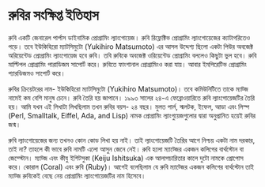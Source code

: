 # **রুবির সংক্ষিপ্ত ইতিহাস**

রুবি একটি জেনারেল পার্পাস ডাইনামিক প্রোগ্রামিং ল্যাংগোয়েজ। রুবি রিফ্লেক্টিভ প্রোগ্রামিং ল্যাংগোয়েজের ক্যাটাগরিতেও পড়ে। তবে ইউকিহিরো ম্যাটসিমুটো  \(Yukihiro Matsumoto\) এর আসল উদ্দেশ্য ছিলো একটা পিউর অবজেক্ট অরিয়েন্টেড প্রোগ্রামিং ল্যাংগোয়েজ হবে রুবি। তবি রুবিকে অবজেক্ট ওরিয়েন্টেড প্রোগ্রামিং বললেও কিছুটা ভুল হবে। রুবি মাল্টিপল প্রোগ্রামিং পারাডিজম সাপোর্ট করে। রুবিতে ফাংশানাল প্রোগ্রামিংও করা যায়। আবার ইমপিরেটিভ প্রোগ্রামিং প্যারডিজমও সাপোর্ট করে।

রুবির ক্রিয়েটরের নাম- ইউকিহিরো ম্যাটসিমুটো  \(Yukihiro Matsumoto\)। তবে কমিউনিটিতে তাকে ম্যাট্জ নামেই কম বেশি মানুষ চেনে। রুবি তৈরি হয় জাপানে।  ১৯৯৩ সালের ২৪-এ ফেব্রোওয়ারিতে রুবি ল্যাংগোয়েজটির তৈরি হয়।  আমি যখন এই লিখাটা লিখছিলাম তখন রুবির বয়স- ২৪ বছর।  মুলত পার্ল, স্মলটক, ইফেল, আডা এবং লিস্প \(Perl, Smalltalk, Eiffel, Ada, and Lisp\) নামক প্রোগ্রামিং ল্যাংগুয়েজগুলোর দ্বারা অনুপ্রানিত হয়েই রুবির জন্ম।

রুবি ল্যাংগোয়েজের জন্য তখনও কোন কোড লিখা হয় নাই। তাই ল্যাংগোয়েজটি তৈরির আগে নিশ্চয় একটা নাম দরকার, তাই না? তাহলে কী ভাবে রুবি নামটি এলো আসুন জেনে নেই। রুবি হলো ম্যাট্জের একজন কলিগের বার্থস্টোন বা জেম্স্টোন।  ম্যাট্জ এবং কীযু ইশিটসুকা \(Keiju Ishitsuka\) এক আলাপচারিতার কালে দুটো নামকে প্রোপোস করে। কোরাল \(Coral\) এবং রুবি \(Ruby\)। আগেই বলেছিলাম যে রুবি ম্যাট্জের একজন কলিগের বার্থস্টোন তাই ম্যাট্জ রুবিকেই বেছে নেয় প্রোগ্রামিং ল্যাংগোয়েজটির নাম হিসেবে।

